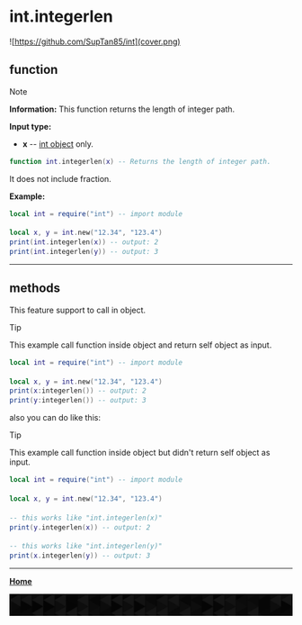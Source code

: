 # int.integerlen

![https://github.com/SupTan85/int](cover.png)

## function

> [!NOTE]
**Information:** This function returns the length of integer path.

**Input type:**

- **x** -- [int object](../README.md#int-object) only.

```lua
function int.integerlen(x) -- Returns the length of integer path.
```

It does not include fraction.

**Example:**

```lua
local int = require("int") -- import module

local x, y = int.new("12.34", "123.4")
print(int.integerlen(x)) -- output: 2
print(int.integerlen(y)) -- output: 3
```

---

## methods

This feature support to call in object.

> [!TIP]
This example call function inside object and return self object as input.

```lua
local int = require("int") -- import module

local x, y = int.new("12.34", "123.4")
print(x:integerlen()) -- output: 2
print(y:integerlen()) -- output: 3
```

also you can do like this:

> [!TIP]
This example call function inside object but didn't return self object as input.

```lua
local int = require("int") -- import module

local x, y = int.new("12.34", "123.4")

-- this works like "int.integerlen(x)"
print(y.integerlen(x)) -- output: 2

-- this works like "int.integerlen(y)"
print(x.integerlen(y)) -- output: 3
```

---

[**Home**](../README.md#function--methods)

![end](image-d.png)
